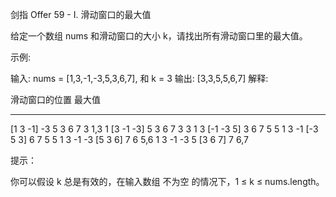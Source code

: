 剑指 Offer 59 - I. 滑动窗口的最大值

给定一个数组 nums 和滑动窗口的大小 k，请找出所有滑动窗口里的最大值。

示例:

输入: nums = [1,3,-1,-3,5,3,6,7], 和 k = 3
输出: [3,3,5,5,6,7] 
解释: 

  滑动窗口的位置                最大值
---------------               -----
[1  3  -1] -3  5  3  6  7       3     1,3
 1 [3  -1  -3] 5  3  6  7       3     3
 1  3 [-1  -3  5] 3  6  7       5     5
 1  3  -1 [-3  5  3] 6  7       5     5
 1  3  -1  -3 [5  3  6] 7       6     5,6
 1  3  -1  -3  5 [3  6  7]      7     6,7
 

提示：

你可以假设 k 总是有效的，在输入数组 不为空 的情况下，1 ≤ k ≤ nums.length。